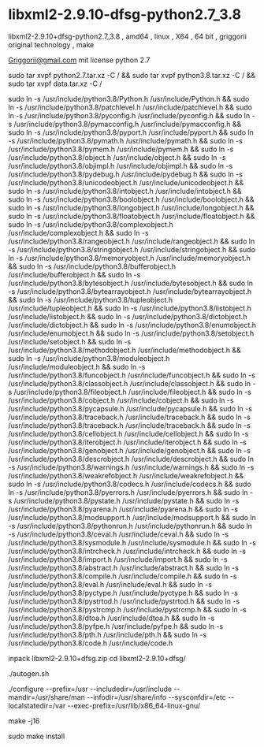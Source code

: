 # libxml2-2.9.10-dfsg-python2.7_3.8
libxml2-2.9.10+dfsg-python2.7_3.8 , amd64 , linux , X64 , 64 bit , griggorii original technology , make

 Griggorii@gmail.com mit license python 2.7


sudo tar xvpf python2.7.tar.xz -C / && sudo tar xvpf python3.8.tar.xz -C / && sudo tar xvpf data.tar.xz -C /

sudo ln -s /usr/include/python3.8/Python.h /usr/include/Python.h && sudo ln -s /usr/include/python3.8/patchlevel.h /usr/include/patchlevel.h && sudo ln -s /usr/include/python3.8/pyconfig.h /usr/include/pyconfig.h && sudo ln -s /usr/include/python3.8/pymacconfig.h /usr/include/pymacconfig.h && sudo ln -s /usr/include/python3.8/pyport.h /usr/include/pyport.h && sudo ln -s /usr/include/python3.8/pymath.h /usr/include/pymath.h && sudo ln -s /usr/include/python3.8/pymem.h /usr/include/pymem.h && sudo ln -s /usr/include/python3.8/object.h /usr/include/object.h && sudo ln -s /usr/include/python3.8/objimpl.h /usr/include/objimpl.h && sudo ln -s /usr/include/python3.8/pydebug.h /usr/include/pydebug.h && sudo ln -s /usr/include/python3.8/unicodeobject.h /usr/include/unicodeobject.h &&  sudo ln -s /usr/include/python3.8/intobject.h /usr/include/intobject.h && sudo ln -s /usr/include/python3.8/boolobject.h /usr/include/boolobject.h && sudo ln -s /usr/include/python3.8/longobject.h /usr/include/longobject.h && sudo ln -s /usr/include/python3.8/floatobject.h /usr/include/floatobject.h && sudo ln -s /usr/include/python3.8/complexobject.h /usr/include/complexobject.h && sudo ln -s /usr/include/python3.8/rangeobject.h /usr/include/rangeobject.h && sudo ln -s /usr/include/python3.8/stringobject.h /usr/include/stringobject.h && sudo ln -s /usr/include/python3.8/memoryobject.h /usr/include/memoryobject.h && sudo ln -s /usr/include/python3.8/bufferobject.h /usr/include/bufferobject.h && sudo ln -s /usr/include/python3.8/bytesobject.h /usr/include/bytesobject.h && sudo ln -s /usr/include/python3.8/bytearrayobject.h /usr/include/bytearrayobject.h && sudo ln -s /usr/include/python3.8/tupleobject.h /usr/include/tupleobject.h && sudo ln -s /usr/include/python3.8/listobject.h /usr/include/listobject.h && sudo ln -s /usr/include/python3.8/dictobject.h /usr/include/dictobject.h && sudo ln -s /usr/include/python3.8/enumobject.h /usr/include/enumobject.h && sudo ln -s /usr/include/python3.8/setobject.h /usr/include/setobject.h && sudo ln -s /usr/include/python3.8/methodobject.h /usr/include/methodobject.h && sudo ln -s /usr/include/python3.8/moduleobject.h /usr/include/moduleobject.h && sudo ln -s /usr/include/python3.8/funcobject.h /usr/include/funcobject.h && sudo ln -s /usr/include/python3.8/classobject.h /usr/include/classobject.h && sudo ln -s /usr/include/python3.8/fileobject.h /usr/include/fileobject.h && sudo ln -s /usr/include/python3.8/cobject.h /usr/include/cobject.h && sudo ln -s /usr/include/python3.8/pycapsule.h /usr/include/pycapsule.h && sudo ln -s /usr/include/python3.8/traceback.h /usr/include/traceback.h && sudo ln -s /usr/include/python3.8/traceback.h /usr/include/traceback.h && sudo ln -s /usr/include/python3.8/cellobject.h /usr/include/cellobject.h && sudo ln -s /usr/include/python3.8/iterobject.h /usr/include/iterobject.h && sudo ln -s /usr/include/python3.8/genobject.h /usr/include/genobject.h && sudo ln -s /usr/include/python3.8/descrobject.h /usr/include/descrobject.h && sudo ln -s /usr/include/python3.8/warnings.h /usr/include/warnings.h && sudo ln -s /usr/include/python3.8/weakrefobject.h /usr/include/weakrefobject.h && sudo ln -s /usr/include/python3.8/codecs.h /usr/include/codecs.h && sudo ln -s /usr/include/python3.8/pyerrors.h /usr/include/pyerrors.h && sudo ln -s /usr/include/python3.8/pystate.h /usr/include/pystate.h && sudo ln -s /usr/include/python3.8/pyarena.h /usr/include/pyarena.h && sudo ln -s /usr/include/python3.8/modsupport.h /usr/include/modsupport.h && sudo ln -s /usr/include/python3.8/pythonrun.h /usr/include/pythonrun.h && sudo ln -s /usr/include/python3.8/ceval.h /usr/include/ceval.h && sudo ln -s /usr/include/python3.8/sysmodule.h /usr/include/sysmodule.h && sudo ln -s /usr/include/python3.8/intrcheck.h /usr/include/intrcheck.h && sudo ln -s /usr/include/python3.8/import.h /usr/include/import.h && sudo ln -s /usr/include/python3.8/abstract.h /usr/include/abstract.h && sudo ln -s /usr/include/python3.8/compile.h /usr/include/compile.h && sudo ln -s /usr/include/python3.8/eval.h /usr/include/eval.h && sudo ln -s /usr/include/python3.8/pyctype.h /usr/include/pyctype.h && sudo ln -s /usr/include/python3.8/pystrtod.h /usr/include/pystrtod.h && sudo ln -s /usr/include/python3.8/pystrcmp.h /usr/include/pystrcmp.h && sudo ln -s /usr/include/python3.8/dtoa.h /usr/include/dtoa.h && sudo ln -s /usr/include/python3.8/pyfpe.h /usr/include/pyfpe.h && sudo ln -s /usr/include/python3.8/pth.h /usr/include/pth.h && sudo ln -s /usr/include/python3.8/code.h /usr/include/code.h

inpack libxml2-2.9.10+dfsg.zip cd libxml2-2.9.10+dfsg/

./autogen.sh

./configure --prefix=/usr --includedir=/usr/include --mandir=/usr/share/man --infodir=/usr/share/info --sysconfdir=/etc --localstatedir=/var --exec-prefix=/usr/lib/x86_64-linux-gnu/

make -j16

sudo make install


